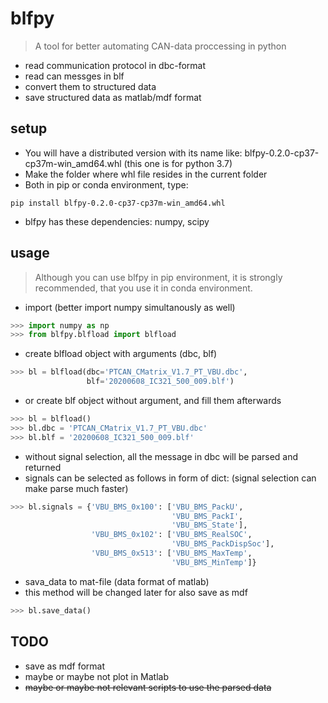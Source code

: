 # blfpy
> A tool for better automating CAN-data proccessing in python
- read communication protocol in dbc-format
- read can messges in blf
- convert them to structured data
- save structured data as matlab/mdf format

## setup
- You will have a distributed version with its name like: 
blfpy-0.2.0-cp37-cp37m-win_amd64.whl (this one is for python 3.7)
- Make the folder where whl file resides in the current folder
- Both in pip or conda environment, type:

```shell
pip install blfpy-0.2.0-cp37-cp37m-win_amd64.whl
```

- blfpy has these dependencies: numpy, scipy

## usage
> Although you can use blfpy in pip environment, it is strongly recommended,
that you use it in conda environment.

- import (better import numpy simultanously as well)
```python
>>> import numpy as np
>>> from blfpy.blfload import blfload
```

- create blfload object with arguments (dbc, blf)
```python
>>> bl = blfload(dbc='PTCAN_CMatrix_V1.7_PT_VBU.dbc',
                 blf='20200608_IC321_500_009.blf')
```
- or create blf object without argument, and fill them afterwards
```python
>>> bl = blfload()
>>> bl.dbc = 'PTCAN_CMatrix_V1.7_PT_VBU.dbc'
>>> bl.blf = '20200608_IC321_500_009.blf'
```
- without signal selection, all the message in dbc will be parsed and returned
- signals can be selected as follows in form of dict: 
(signal selection can make parse much faster)

```python
>>> bl.signals = {'VBU_BMS_0x100': ['VBU_BMS_PackU',
                                    'VBU_BMS_PackI',
                                    'VBU_BMS_State'],
                  'VBU_BMS_0x102': ['VBU_BMS_RealSOC',
                                    'VBU_BMS_PackDispSoc'],
                  'VBU_BMS_0x513': ['VBU_BMS_MaxTemp',
                                    'VBU_BMS_MinTemp']}
```
- sava_data to mat-file (data format of matlab)
- this method will be changed later for also save as mdf
```python
>>> bl.save_data()
```

## TODO
- save as mdf format
- maybe or maybe not plot in Matlab
- ~~maybe or maybe not relevant scripts to use the parsed data~~
